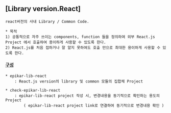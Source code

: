 ## [Library version.React]
    react버전의 사내 Library / Common Code.

    * 목적
    1) 공통적으로 자주 쓰이는 components, function 들을 정의하여 외부 React.js Project 에서 호출하여 용이하게 사용할 수 있도록 한다. 
    2) React.js를 처음 접하거나 잘 알지 못하여도 호출 만으로 최대한 용이하게 사용할 수 있도록 한다. 
    



#### [구성]() 
    * epikar-lib-react 
        : React.js version의 library 및 common 모듈의 집합체 Project
    
    * check-epikar-lib-react
        : epikar-lib-react project 작성 시, 변경내용을 동기적으로 확인하는 용도의 Project
            ( epikar-lib-react project link로 연결하여 동기적으로 변경내용 확인 )



